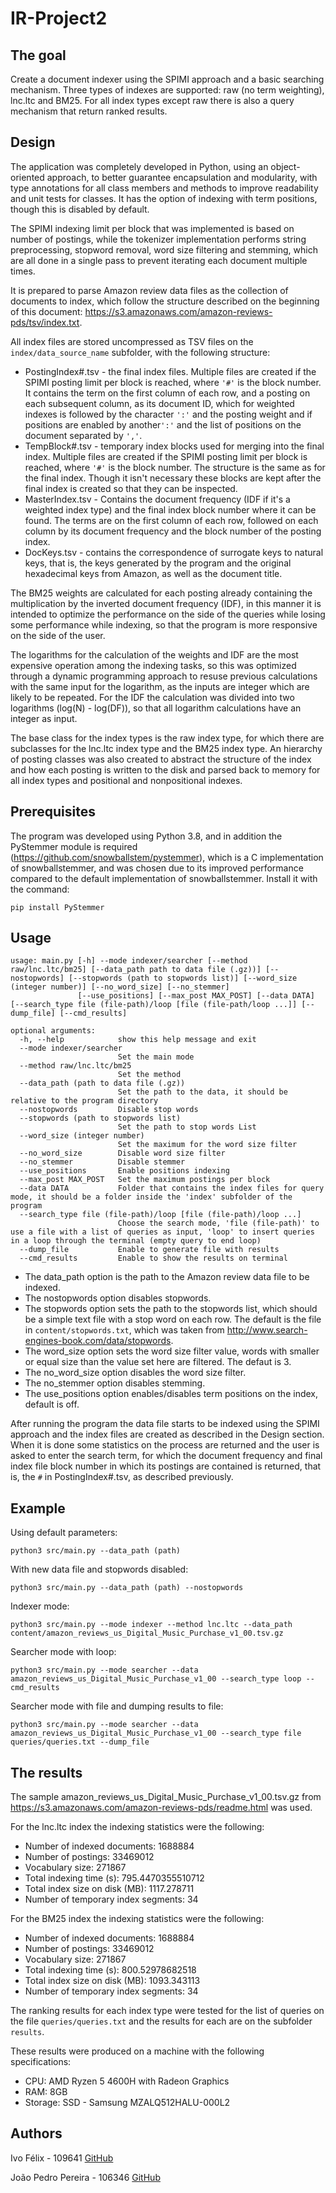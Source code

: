 # IR-Project2

## The goal

Create a document indexer using the SPIMI approach and a basic searching mechanism. Three types of indexes are supported: raw (no term weighting), lnc.ltc and BM25. For all index types except raw there is also a query mechanism that return ranked results.

## Design

The application was completely developed in Python, using an object-oriented approach, to better guarantee encapsulation and modularity, with type annotations for all class members and methods to improve readability and unit tests for classes. It has the option of indexing with term positions, though this is disabled by default.

The SPIMI indexing limit per block that was implemented is based on number of postings, while the tokenizer implementation performs string preprocessing, stopword removal, word size filtering and stemming, which are all done in a single pass to prevent iterating each document multiple times.

It is prepared to parse Amazon review data files as the collection of documents to index, which follow the structure described on the beginning of this document: https://s3.amazonaws.com/amazon-reviews-pds/tsv/index.txt. 

All index files are stored uncompressed as TSV files on the `index/data_source_name` subfolder, with the following structure:
* PostingIndex#.tsv - the final index files. Multiple files are created if the SPIMI posting limit per block is reached, where `'#'` is the block number. It contains the term on the first column of each row, and a posting on each subsequent column, as its document ID, which for weighted indexes is followed by the character `':'` and the posting weight and if positions are enabled by another`':'` and the list of positions on the document separated by `','`.
* TempBlock#.tsv - temporary index blocks used for merging into the final index. Multiple files are created if the SPIMI posting limit per block is reached, where `'#'` is the block number. The structure is the same as for the final index. Though it isn't necessary these blocks are kept after the final index is created so that they can be inspected.
* MasterIndex.tsv - Contains the document frequency (IDF if it's a weighted index type) and the final index block number where it can be found. The terms are on the first column of each row, followed on each column by its document frequency and the block number of the posting index.
* DocKeys.tsv - contains the correspondence of surrogate keys to natural keys, that is, the keys generated by the program and the original hexadecimal keys from Amazon, as well as the document title.

The BM25 weights are calculated for each posting already containing the multiplication by the inverted document frequency (IDF), in this manner it is intended to optimize the performance on the side of the queries while losing some performance while indexing, so that the program is more responsive on the side of the user.

The logarithms for the calculation of the weights and IDF are the most expensive operation among the indexing tasks, so this was optimized through a dynamic programming approach to resuse previous calculations with the same input for the logarithm, as the inputs are integer which are likely to be repeated. For the IDF the calculation was divided into two logarithms (log(N) - log(DF)), so that all logarithm calculations have an integer as input.

The base class for the index types is the raw index type, for which there are subclasses for the lnc.ltc index type and the BM25 index type. An hierarchy of posting classes was also created to abstract the structure of the index and how each posting is written to the disk and parsed back to memory for all index types and positional and nonpositional indexes.

## Prerequisites

The program was developed using Python 3.8, and in addition the PyStemmer module is required (https://github.com/snowballstem/pystemmer), which is a C implementation of snowballstemmer, and was chosen due to its improved performance compared to the default implementation of snowballstemmer.
Install it with the command:
```
pip install PyStemmer
```
## Usage
```
usage: main.py [-h] --mode indexer/searcher [--method raw/lnc.ltc/bm25] [--data_path path to data file (.gz))] [--nostopwords] [--stopwords (path to stopwords list)] [--word_size (integer number)] [--no_word_size] [--no_stemmer]
               [--use_positions] [--max_post MAX_POST] [--data DATA] [--search_type file (file-path)/loop [file (file-path/loop ...]] [--dump_file] [--cmd_results]

optional arguments:
  -h, --help            show this help message and exit
  --mode indexer/searcher
                        Set the main mode
  --method raw/lnc.ltc/bm25
                        Set the method
  --data_path (path to data file (.gz))
                        Set the path to the data, it should be relative to the program directory
  --nostopwords         Disable stop words
  --stopwords (path to stopwords list)
                        Set the path to stop words List
  --word_size (integer number)
                        Set the maximum for the word size filter
  --no_word_size        Disable word size filter
  --no_stemmer          Disable stemmer
  --use_positions       Enable positions indexing
  --max_post MAX_POST   Set the maximum postings per block
  --data DATA           Folder that contains the index files for query mode, it should be a folder inside the 'index' subfolder of the program
  --search_type file (file-path)/loop [file (file-path)/loop ...]
                        Choose the search mode, 'file (file-path)' to use a file with a list of queries as input, 'loop' to insert queries in a loop through the terminal (empty query to end loop)
  --dump_file           Enable to generate file with results
  --cmd_results         Enable to show the results on terminal
```

* The data_path option is the path to the Amazon review data file to be indexed.
* The nostopwords option disables stopwords.
* The stopwords option sets the path to the stopwords list, which should be a simple text file with a stop word on each row. The default is the file in `content/stopwords.txt`, which was taken from http://www.search-engines-book.com/data/stopwords.
* The word_size option sets the word size filter value, words with smaller or equal size than the value set here are filtered. The defaut is 3.
* The no_word_size option disables the word size filter.
* The no_stemmer option disables stemming.
* The use_positions option enables/disables term positions on the index, default is off.

After running the program the data file starts to be indexed using the SPIMI approach and the index files are created as described in the Design section. When it is done some statistics on the process are returned and the user is asked to enter the search term, for which the document frequency and final index file block number in which its postings are contained is returned, that is, the `#` in PostingIndex#.tsv, as described previously.

## Example

Using default parameters:
```
python3 src/main.py --data_path (path)
```

With new data file and stopwords disabled:
```
python3 src/main.py --data_path (path) --nostopwords
```

Indexer mode:
```
python3 src/main.py --mode indexer --method lnc.ltc --data_path content/amazon_reviews_us_Digital_Music_Purchase_v1_00.tsv.gz
```
Searcher mode with loop:
```
python3 src/main.py --mode searcher --data amazon_reviews_us_Digital_Music_Purchase_v1_00 --search_type loop --cmd_results
``` 
Searcher mode with file and dumping results to file:
```
python3 src/main.py --mode searcher --data amazon_reviews_us_Digital_Music_Purchase_v1_00 --search_type file queries/queries.txt --dump_file
``` 

## The results

The sample amazon_reviews_us_Digital_Music_Purchase_v1_00.tsv.gz from https://s3.amazonaws.com/amazon-reviews-pds/readme.html was used.

For the lnc.ltc index the indexing statistics were the following:
* Number of indexed documents: 1688884
* Number of postings: 33469012
* Vocabulary size: 271867
* Total indexing time (s): 795.4470355510712
* Total index size on disk (MB): 1117.278711
* Number of temporary index segments: 34

For the BM25 index the indexing statistics were the following:
* Number of indexed documents: 1688884
* Number of postings: 33469012
* Vocabulary size: 271867
* Total indexing time (s): 800.52978682518
* Total index size on disk (MB): 1093.343113
* Number of temporary index segments: 34

The ranking results for each index type were tested for the list of queries on the file `queries/queries.txt` and the results for each are on the subfolder `results`.

These results were produced on a machine with the following specifications:
* CPU: AMD Ryzen 5 4600H with Radeon Graphics
* RAM: 8GB
* Storage: SSD - Samsung MZALQ512HALU-000L2

## Authors

Ivo Félix - 109641 [GitHub](https://github.com/IvoFelix)

João Pedro Pereira - 106346 [GitHub](https://github.com/joaopedropereiraPP)
